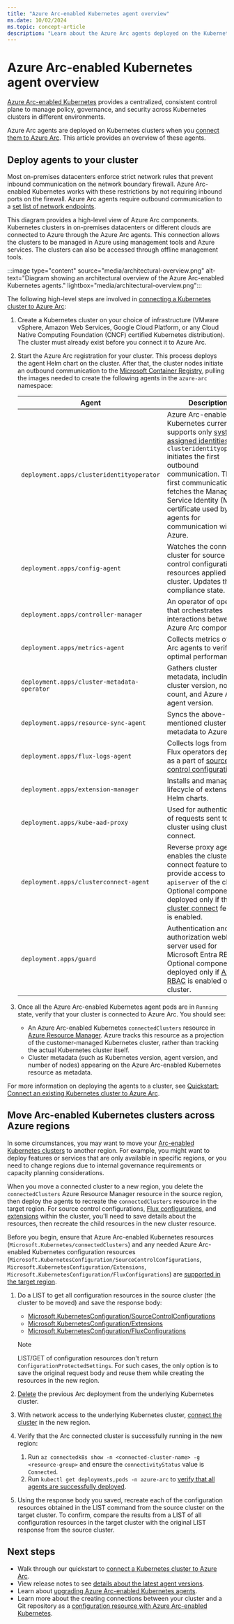 ```yaml
---
title: "Azure Arc-enabled Kubernetes agent overview"
ms.date: 10/02/2024
ms.topic: concept-article
description: "Learn about the Azure Arc agents deployed on the Kubernetes clusters when connecting them to Azure Arc."
---
```


# Azure Arc-enabled Kubernetes agent overview

[Azure Arc-enabled Kubernetes](overview.md) provides a centralized, consistent control plane to manage policy, governance, and security across Kubernetes clusters in different environments.

Azure Arc agents are deployed on Kubernetes clusters when you [connect them to Azure Arc](quickstart-connect-cluster.md). This article provides an overview of these agents.

## Deploy agents to your cluster

Most on-premises datacenters enforce strict network rules that prevent inbound communication on the network boundary firewall. Azure Arc-enabled Kubernetes works with these restrictions by not requiring inbound ports on the firewall. Azure Arc agents require outbound communication to a [set list of network endpoints](network-requirements.md).

This diagram provides a high-level view of Azure Arc components. Kubernetes clusters in on-premises datacenters or different clouds are connected to Azure through the Azure Arc agents. This connection allows the clusters to be managed in Azure using management tools and Azure services. The clusters can also be accessed through offline management tools.

:::image type="content" source="media/architectural-overview.png" alt-text="Diagram showing an architectural overview of the Azure Arc-enabled Kubernetes agents." lightbox="media/architectural-overview.png":::

The following high-level steps are involved in [connecting a Kubernetes cluster to Azure Arc](quickstart-connect-cluster.md):

1. Create a Kubernetes cluster on your choice of infrastructure (VMware vSphere, Amazon Web Services, Google Cloud Platform, or any Cloud Native Computing Foundation (CNCF) certified Kubernetes distribution). The cluster must already exist before you connect it to Azure Arc.

1. Start the Azure Arc registration for your cluster. This process deploys the agent Helm chart on the cluster. After that, the cluster nodes initiate an outbound communication to the [Microsoft Container Registry](https://github.com/microsoft/containerregistry), pulling the images needed to create the following agents in the `azure-arc` namespace:
  
   | Agent | Description |
   | ----- | ----------- |
   | `deployment.apps/clusteridentityoperator` | Azure Arc-enabled Kubernetes currently supports only [system assigned identities](/azure/active-directory/managed-identities-azure-resources/overview). `clusteridentityoperator` initiates the first outbound communication. This first communication fetches the Managed Service Identity (MSI) certificate used by other agents for communication with Azure. |
   | `deployment.apps/config-agent` | Watches the connected cluster for source control configuration resources applied on the cluster. Updates the compliance state. |
   | `deployment.apps/controller-manager` | An operator of operators that orchestrates interactions between Azure Arc components. |
   | `deployment.apps/metrics-agent` | Collects metrics of other Arc agents to verify optimal performance. |
   | `deployment.apps/cluster-metadata-operator` | Gathers cluster metadata, including cluster version, node count, and Azure Arc agent version. |
   | `deployment.apps/resource-sync-agent` | Syncs the above-mentioned cluster metadata to Azure. |
   | `deployment.apps/flux-logs-agent` | Collects logs from the Flux operators deployed as a part of [source control configuration](conceptual-gitops-flux2.md). |
   | `deployment.apps/extension-manager` | Installs and manages lifecycle of extension Helm charts. |
   | `deployment.apps/kube-aad-proxy` | Used for authentication of requests sent to the cluster using cluster connect. |
   | `deployment.apps/clusterconnect-agent` | Reverse proxy agent that enables the cluster connect feature to provide access to `apiserver` of the cluster. Optional component deployed only if the [cluster connect](conceptual-cluster-connect.md) feature is enabled.  |
   | `deployment.apps/guard` | Authentication and authorization webhook server used for Microsoft Entra RBAC. Optional component deployed only if [Azure RBAC](conceptual-azure-rbac.md) is enabled on the cluster.   |

1. Once all the Azure Arc-enabled Kubernetes agent pods are in `Running` state, verify that your cluster is connected to Azure Arc. You should see:

   * An Azure Arc-enabled Kubernetes `connectedClusters` resource in [Azure Resource Manager](/azure/azure-resource-manager/management/overview). Azure tracks this resource as a projection of the customer-managed Kubernetes cluster, rather than tracking the actual Kubernetes cluster itself.
   * Cluster metadata (such as Kubernetes version, agent version, and number of nodes) appearing on the Azure Arc-enabled Kubernetes resource as metadata.

For more information on deploying the agents to a cluster, see [Quickstart: Connect an existing Kubernetes cluster to Azure Arc](quickstart-connect-cluster.md).

## Move Arc-enabled Kubernetes clusters across Azure regions

In some circumstances, you may want to move your [Arc-enabled Kubernetes clusters](overview.md) to another region. For example, you might want to deploy features or services that are only available in specific regions, or you need to change regions due to internal governance requirements or capacity planning considerations.

When you move a connected cluster to a new region, you delete the `connectedClusters` Azure Resource Manager resource in the source region, then deploy the agents to recreate the `connectedClusters` resource in the target region. For source control configurations, [Flux configurations](conceptual-gitops-flux2.md), and [extensions](conceptual-extensions.md) within the cluster, you'll need to save details about the resources, then recreate the child resources in the new cluster resource.

Before you begin, ensure that Azure Arc-enabled Kubernetes resources (`Microsoft.Kubernetes/connectedClusters`) and any needed Azure Arc-enabled Kubernetes configuration resources (`Microsoft.KubernetesConfiguration/SourceControlConfigurations`, `Microsoft.KubernetesConfiguration/Extensions`, `Microsoft.KubernetesConfiguration/FluxConfigurations`) are [supported in the target region](https://azure.microsoft.com/explore/global-infrastructure/products-by-region/?products=azure-arc).

1. Do a LIST to get all configuration resources in the source cluster (the cluster to be moved) and save the response body:

   * [Microsoft.KubernetesConfiguration/SourceControlConfigurations](/cli/azure/k8s-configuration?view=azure-cli-latest&preserve-view=true#az-k8sconfiguration-list)
   * [Microsoft.KubernetesConfiguration/Extensions](/cli/azure/k8s-extension?view=azure-cli-latest&preserve-view=true#az-k8s-extension-list)
   * [Microsoft.KubernetesConfiguration/FluxConfigurations](/cli/azure/k8s-configuration/flux?view=azure-cli-latest&preserve-view=true#az-k8s-configuration-flux-list)

   > [!NOTE]
   > LIST/GET of configuration resources don't return `ConfigurationProtectedSettings`. For such cases, the only option is to save the original request body and reuse them while creating the resources in the new region.

1. [Delete](./quickstart-connect-cluster.md?tabs=azure-cli#clean-up-resources) the previous Arc deployment from the underlying Kubernetes cluster.
1. With network access to the underlying Kubernetes cluster, [connect the cluster](./quickstart-connect-cluster.md#connect-an-existing-kubernetes-cluster) in the new region.
1. Verify that the Arc connected cluster is successfully running in the new region:

   1. Run `az connectedk8s show -n <connected-cluster-name> -g <resource-group>` and ensure the `connectivityStatus` value is `Connected`.
   1. Run `kubectl get deployments,pods -n azure-arc` to [verify that all agents are successfully deployed](./quickstart-connect-cluster.md#view-azure-arc-agents-for-kubernetes).

1. Using the response body you saved, recreate each of the configuration resources obtained in the LIST command from the source cluster on the target cluster. To confirm, compare the results from a LIST of all configuration resources in the target cluster with the original LIST response from the source cluster.

## Next steps

* Walk through our quickstart to [connect a Kubernetes cluster to Azure Arc](./quickstart-connect-cluster.md).
* View release notes to see [details about the latest agent versions](release-notes.md).
* Learn about [upgrading Azure Arc-enabled Kubernetes agents](agent-upgrade.md).
* Learn more about the creating connections between your cluster and a Git repository as a [configuration resource with Azure Arc-enabled Kubernetes](./conceptual-gitops-flux2.md).
